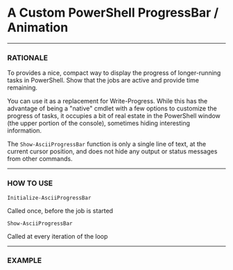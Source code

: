 # A Custom PowerShell ProgressBar / Animation

---------------------------------------------------------------------------------------------------------

### RATIONALE

To provides a nice, compact way to display the progress of longer-running tasks in PowerShell. Show that the jobs are active and provide time remaining.

You can use it as a replacement for Write-Progress. While this has the advantage of being a "native" cmdlet with a few options to customize the progress of tasks, it occupies a bit of real estate in the PowerShell window (the upper portion of the console), sometimes hiding interesting information. 

The ```Show-AsciiProgressBar``` function is only a single line of text, at the current cursor position, and does not hide any output or status messages from other commands.

---------------------------------------------------------------------------------------------------------


### HOW TO USE

```Initialize-AsciiProgressBar```

Called once, before the job is started

```Show-AsciiProgressBar```

Called at every iteration of the loop

---------------------------------------------------------------------------------------------------------
### EXAMPLE

